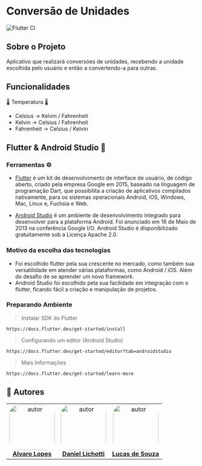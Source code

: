 # Conversão de Unidades

![Flutter CI](https://github.com/Lucas-Alipio/UnitsConversion_Flutter/actions/workflows/dart.yml/badge.svg)

## Sobre o Projeto
Aplicativo que realizará conversões de unidades, recebendo a unidade escolhida pelo usuário e então a convertendo-a para outras.<br>

## Funcionalidades
🌡️ Temperatura 🌡️<br>
+ Celsius -> Kelvin / Fahrenheit <br>
+ Kelvin -> Celsius / Fahrenheit <br>
+ Fahrenheit -> Celsius / Kelvin

## Flutter & Android Studio 📱
### Ferramentas ⚙
+ <a href="https://pt.wikipedia.org/wiki/Flutter">Flutter</a> é um kit de desenvolvimento de interface de usuário, de código aberto, criado pela empresa Google em 2015, baseado na linguagem de programação Dart, que possibilita a criação de aplicativos compilados nativamente, para os sistemas operacionais Android, iOS, Windows, Mac, Linux e, Fuchsia e Web.

+ <a href="https://pt.wikipedia.org/wiki/Android_Studio">Android Studio</a> é um ambiente de desenvolvimento integrado para desenvolver para a plataforma Android. Foi anunciado em 16 de Maio de 2013 na conferência Google I/O. Android Studio é disponibilizado gratuitamente sob a Licença Apache 2.0.

### Motivo da escolha das tecnologias
+ Foi escolhido flutter pela sua crescente no mercado, como também sua versatilidade em atender várias plataformas, como Android / iOS. Além do desafio de se aprender um novo framework.
+ Android Studio foi escolhido pela sua facilidade em integração com o flutter, ficando fácil a criação e manipulação de projetos.

### Preparando Ambiente
> Instalar SDK do Flutter
```
https://docs.flutter.dev/get-started/install
```
> Configurando um editor (Android Studio)
```
https://docs.flutter.dev/get-started/editor?tab=androidstudio
```
> Mais Informações
```
https://docs.flutter.dev/get-started/learn-more
```


## 👥 Autores
<table  style="text-align:center; border: none" >
<tr>
  
<td align="center"> 
<a href="https://github.com/alvarolopes2021" style="text-align:center;">
<img style="border-radius: 20%;" src="https://github.com/alvarolopes2021.png" width="120px;" alt="autor"/><br> <strong> Alvaro Lopes </strong>
</a>
</td>

<td align="center"> 
<a href="https://github.com/daniellichotti" style="text-align:center;">
<img style="border-radius: 20%;" src="https://github.com/daniellichotti.png" width="120px;" alt="autor"/><br> <strong> Daniel Lichotti </strong>
</a>
</td>

<td align="center"> 
<a href="https://github.com/Lucas-Alipio" styles="text-align:center;">
<img style="border-radius: 20%;" src="https://github.com/Lucas-Alipio.png" width="120px;" alt="autor"/><br><strong> Lucas de Souza </strong>
</a>
</td>

</tr>
</table>
